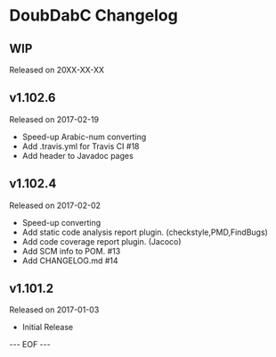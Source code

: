 DoubDabC Changelog
===================

## WIP
Released on 20XX-XX-XX

## v1.102.6
Released on 2017-02-19
- Speed-up Arabic-num converting
- Add .travis.yml for Travis CI #18
- Add header to Javadoc pages

## v1.102.4
Released on 2017-02-02
- Speed-up converting
- Add static code analysis report plugin. (checkstyle,PMD,FindBugs)
- Add code coverage report plugin. (Jacoco)
- Add SCM info to POM. #13
- Add CHANGELOG.md #14

## v1.101.2
Released on 2017-01-03
- Initial Release

--- EOF ---
